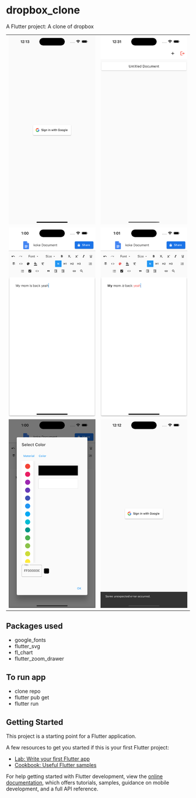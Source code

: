 # dropbox_clone

A Flutter project:
  A clone of dropbox

|                |              |
| :------------- | :----------: |
![ signup page](https://github.com/ebubechi/docs_clones/blob/main/screenshots/signup.png) | ![ home page ](https://github.com/ebubechi/docs_clones/blob/main/screenshots/home.png)
![ details page](https://github.com/ebubechi/docs_clones/blob/main/screenshots/change_title.png) | ![ create page ](https://github.com/ebubechi/docs_clones/blob/main/screenshots/create.png)
![ select color](https://github.com/ebubechi/docs_clones/blob/main/screenshots/select_color.png) | ![ settigs page ](https://github.com/ebubechi/docs_clones/blob/main/screenshots/error_signingup.png)

## Packages used

- google_fonts
- flutter_svg
- fl_chart
- flutter_zoom_drawer

## To run app

- clone repo
- flutter pub get
- flutter run

## Getting Started

This project is a starting point for a Flutter application.

A few resources to get you started if this is your first Flutter project:

- [Lab: Write your first Flutter app](https://docs.flutter.dev/get-started/codelab)
- [Cookbook: Useful Flutter samples](https://docs.flutter.dev/cookbook)

For help getting started with Flutter development, view the
[online documentation](https://docs.flutter.dev/), which offers tutorials,
samples, guidance on mobile development, and a full API reference.
